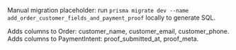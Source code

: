 Manual migration placeholder: run `prisma migrate dev --name add_order_customer_fields_and_payment_proof` locally to generate SQL.

Adds columns to Order: customer_name, customer_email, customer_phone.
Adds columns to PaymentIntent: proof_submitted_at, proof_meta.